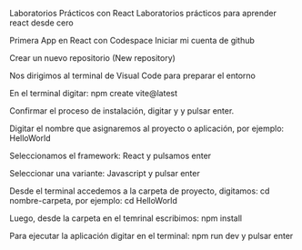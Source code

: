 Laboratorios Prácticos con React
Laboratorios prácticos para aprender react desde cero

Primera App en React con Codespace
Iniciar mi cuenta de github

Crear un nuevo repositorio (New repository)

Nos dirigimos al terminal de Visual Code para preparar el entorno

En el terminal digitar: npm create vite@latest

Confirmar el proceso de instalación, digitar y y pulsar enter.

Digitar el nombre que asignaremos al proyecto o aplicación, por ejemplo: HelloWorld

Seleccionamos el framework: React y pulsamos enter

Seleccionar una variante: Javascript y pulsar enter

Desde el terminal accedemos a la carpeta de proyecto, digitamos: cd nombre-carpeta, por ejemplo: cd HelloWorld

Luego, desde la carpeta en el temrinal escribimos: npm install

Para ejecutar la aplicación digitar en el terminal: npm run dev y pulsar enter